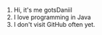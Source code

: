 1. Hi, it's me gotsDaniil
2. I love programming in Java
3. I don't visit GitHub often yet.

<!---
gotsDaniil/gotsDaniil is a ✨ special ✨ repository because its `README.md` (this file) appears on your GitHub profile.
You can click the Preview link to take a look at your changes.
--->
